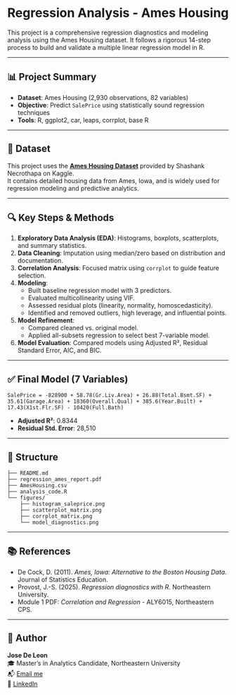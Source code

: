 
# Regression Analysis - Ames Housing

This project is a comprehensive regression diagnostics and modeling analysis using the Ames Housing dataset. It follows a rigorous 14-step process to build and validate a multiple linear regression model in R.

---

## 📊 Project Summary

- **Dataset**: Ames Housing (2,930 observations, 82 variables)
- **Objective**: Predict `SalePrice` using statistically sound regression techniques
- **Tools**: R, ggplot2, car, leaps, corrplot, base R

---

## 📂 Dataset  

This project uses the **[Ames Housing Dataset](https://www.kaggle.com/datasets/shashanknecrothapa/ames-housing-dataset/data)** provided by Shashank Necrothapa on Kaggle.  
It contains detailed housing data from Ames, Iowa, and is widely used for regression modeling and predictive analytics.

---

## 🔍 Key Steps & Methods

1. **Exploratory Data Analysis (EDA)**: Histograms, boxplots, scatterplots, and summary statistics.
2. **Data Cleaning**: Imputation using median/zero based on distribution and documentation.
3. **Correlation Analysis**: Focused matrix using `corrplot` to guide feature selection.
4. **Modeling**: 
   - Built baseline regression model with 3 predictors.
   - Evaluated multicollinearity using VIF.
   - Assessed residual plots (linearity, normality, homoscedasticity).
   - Identified and removed outliers, high leverage, and influential points.
5. **Model Refinement**: 
   - Compared cleaned vs. original model.
   - Applied all-subsets regression to select best 7-variable model.
6. **Model Evaluation**: Compared models using Adjusted R², Residual Standard Error, AIC, and BIC.

---

## ✅ Final Model (7 Variables)

`SalePrice = -828900 + 58.78(Gr.Liv.Area) + 26.88(Total.Bsmt.SF) + 35.61(Garage.Area) + 18360(Overall.Qual) + 385.6(Year.Built) + 17.43(X1st.Flr.SF) - 10420(Full.Bath)`

- **Adjusted R²**: 0.8344
- **Residual Std. Error**: 28,510

---

## 📁 Structure

```
├── README.md
├── regression_ames_report.pdf
├── AmesHousing.csv
├── analysis_code.R
└── figures/
    ├── histogram_saleprice.png
    ├── scatterplot_matrix.png
    ├── corrplot_matrix.png
    └── model_diagnostics.png
```
---

## 📚 References

- De Cock, D. (2011). *Ames, Iowa: Alternative to the Boston Housing Data*. Journal of Statistics Education.
- Provost, J.-S. (2025). *Regression diagnostics with R*. Northeastern University.
- Module 1 PDF: *Correlation and Regression* - ALY6015, Northeastern CPS.

---

## 👤 Author  

**Jose De Leon**  
🎓 Master’s in Analytics Candidate, Northeastern University  
📬 [Email me](mailto:j.angel2294@gmail.com)  
🔗 [LinkedIn](https://www.linkedin.com/in/jose-de-leon-analytics/)


